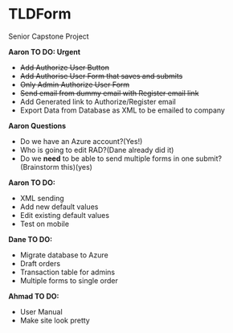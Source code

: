 # TLDForm
Senior Capstone Project

**Aaron TO DO: Urgent**

* ~~Add Authorize User Button~~
* ~~Add Authorise User Form that saves and submits~~
* ~~Only Admin Authorize User Form~~
* ~~Send email from dummy email with Register email link~~
* Add Generated link to Authorize/Register email
* Export Data from Database as XML to be emailed to company

**Aaron Questions**

* Do we have an Azure account?(Yes!)
* Who is going to edit RAD?(Dane already did it)
* Do we **need** to be able to send multiple forms in one submit? (Brainstorm this)(yes)

**Aaron TO DO:**
* XML sending 
* Add new default values
* Edit existing default values
* Test on mobile

**Dane TO DO:**
* Migrate database to Azure
* Draft orders
* Transaction table for admins
* Multiple forms to single order

**Ahmad TO DO:**
* User Manual
* Make site look pretty











